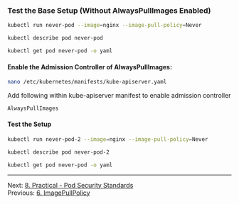 
### Test the Base Setup (Without AlwaysPullImages Enabled)
```sh
kubectl run never-pod --image=nginx --image-pull-policy=Never

kubectl describe pod never-pod

kubectl get pod never-pod -o yaml
```
#### Enable the Admission Controller of AlwaysPullImages:
```sh
nano /etc/kubernetes/manifests/kube-apiserver.yaml
```
Add following within kube-apiserver manifest to enable admission controller
```sh
AlwaysPullImages
```

#### Test the Setup

```sh
kubectl run never-pod-2 --image=nginx --image-pull-policy=Never

kubectl describe pod never-pod-2

kubectl get pod never-pod -o yaml
```

---

Next: [8. Practical - Pod Security Standards](pss.md) <br>
Previous: [6. ImagePullPolicy](image-pull-policy.md)
